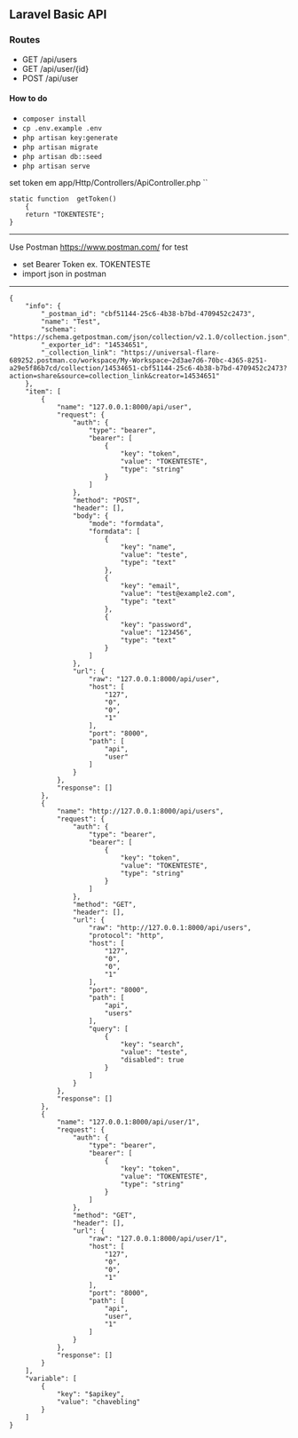 ## Laravel Basic API
### Routes
- GET /api/users
- GET /api/user/{id}
- POST /api/user

#### How to do

- `composer install`
- `cp .env.example .env`
- `php artisan key:generate`
- `php artisan migrate`
- `php artisan db::seed`
- `php artisan serve`

set token em app/Http/Controllers/ApiController.php
``

    
    static function  getToken()
        {
        return "TOKENTESTE";
    }



***
Use Postman <https://www.postman.com/> for test

* set Bearer Token ex. TOKENTESTE
* import json in postman

***

````
{
	"info": {
		"_postman_id": "cbf51144-25c6-4b38-b7bd-4709452c2473",
		"name": "Test",
		"schema": "https://schema.getpostman.com/json/collection/v2.1.0/collection.json",
		"_exporter_id": "14534651",
		"_collection_link": "https://universal-flare-689252.postman.co/workspace/My-Workspace~2d3ae7d6-70bc-4365-8251-a29e5f86b7cd/collection/14534651-cbf51144-25c6-4b38-b7bd-4709452c2473?action=share&source=collection_link&creator=14534651"
	},
	"item": [
		{
			"name": "127.0.0.1:8000/api/user",
			"request": {
				"auth": {
					"type": "bearer",
					"bearer": [
						{
							"key": "token",
							"value": "TOKENTESTE",
							"type": "string"
						}
					]
				},
				"method": "POST",
				"header": [],
				"body": {
					"mode": "formdata",
					"formdata": [
						{
							"key": "name",
							"value": "teste",
							"type": "text"
						},
						{
							"key": "email",
							"value": "test@example2.com",
							"type": "text"
						},
						{
							"key": "password",
							"value": "123456",
							"type": "text"
						}
					]
				},
				"url": {
					"raw": "127.0.0.1:8000/api/user",
					"host": [
						"127",
						"0",
						"0",
						"1"
					],
					"port": "8000",
					"path": [
						"api",
						"user"
					]
				}
			},
			"response": []
		},
		{
			"name": "http://127.0.0.1:8000/api/users",
			"request": {
				"auth": {
					"type": "bearer",
					"bearer": [
						{
							"key": "token",
							"value": "TOKENTESTE",
							"type": "string"
						}
					]
				},
				"method": "GET",
				"header": [],
				"url": {
					"raw": "http://127.0.0.1:8000/api/users",
					"protocol": "http",
					"host": [
						"127",
						"0",
						"0",
						"1"
					],
					"port": "8000",
					"path": [
						"api",
						"users"
					],
					"query": [
						{
							"key": "search",
							"value": "teste",
							"disabled": true
						}
					]
				}
			},
			"response": []
		},
		{
			"name": "127.0.0.1:8000/api/user/1",
			"request": {
				"auth": {
					"type": "bearer",
					"bearer": [
						{
							"key": "token",
							"value": "TOKENTESTE",
							"type": "string"
						}
					]
				},
				"method": "GET",
				"header": [],
				"url": {
					"raw": "127.0.0.1:8000/api/user/1",
					"host": [
						"127",
						"0",
						"0",
						"1"
					],
					"port": "8000",
					"path": [
						"api",
						"user",
						"1"
					]
				}
			},
			"response": []
		}
	],
	"variable": [
		{
			"key": "$apikey",
			"value": "chavebling"
		}
	]
}
